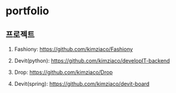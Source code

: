 # portfolio
## 프로젝트

1. Fashiony:
https://github.com/kimziaco/Fashiony

2. Devit(python):
https://github.com/kimziaco/developIT-backend


3. Drop:
https://github.com/kimziaco/Drop


4. Devit(spring):
https://github.com/kimziaco/devit-board

